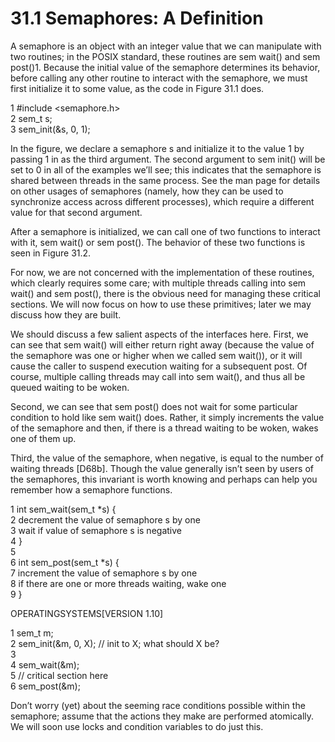 # 31.1 Semaphores: A Definition  

A semaphore is an object with an integer value that we can manipulate with two routines; in the POSIX standard, these routines are sem wait() and sem post()1. Because the initial value of the semaphore determines its behavior, before calling any other routine to interact with the semaphore, we must first initialize it to some value, as the code in Figure 31.1 does.  

1 #include <semaphore.h>   
2 sem_t s;   
3 sem_init(&s, 0, 1);  

In the figure, we declare a semaphore s and initialize it to the value 1 by passing 1 in as the third argument. The second argument to sem init() will be set to 0 in all of the examples we’ll see; this indicates that the semaphore is shared between threads in the same process. See the man page for details on other usages of semaphores (namely, how they can be used to synchronize access across different processes), which require a different value for that second argument.  

After a semaphore is initialized, we can call one of two functions to interact with it, sem wait() or sem post(). The behavior of these two functions is seen in Figure 31.2.  

For now, we are not concerned with the implementation of these routines, which clearly requires some care; with multiple threads calling into sem wait() and sem post(), there is the obvious need for managing these critical sections. We will now focus on how to use these primitives; later we may discuss how they are built.  

We should discuss a few salient aspects of the interfaces here. First, we can see that sem wait() will either return right away (because the value of the semaphore was one or higher when we called sem wait()), or it will cause the caller to suspend execution waiting for a subsequent post. Of course, multiple calling threads may call into sem wait(), and thus all be queued waiting to be woken.  

Second, we can see that sem post() does not wait for some particular condition to hold like sem wait() does. Rather, it simply increments the value of the semaphore and then, if there is a thread waiting to be woken, wakes one of them up.  

Third, the value of the semaphore, when negative, is equal to the number of waiting threads [D68b]. Though the value generally isn’t seen by users of the semaphores, this invariant is worth knowing and perhaps can help you remember how a semaphore functions.  

1 int sem_wait(sem_t \*s) {   
2 decrement the value of semaphore s by one   
3 wait if value of semaphore s is negative   
4 }   
5   
6 int sem_post(sem_t \*s) {   
7 increment the value of semaphore s by one   
8 if there are one or more threads waiting, wake one   
9 }  

OPERATINGSYSTEMS[VERSION 1.10]  

1 sem_t m;   
2 sem_init(&m, 0, X); // init to X; what should X be?   
3   
4 sem_wait(&m);   
5 // critical section here   
6 sem_post(&m);  

Don’t worry (yet) about the seeming race conditions possible within the semaphore; assume that the actions they make are performed atomically. We will soon use locks and condition variables to do just this.  

